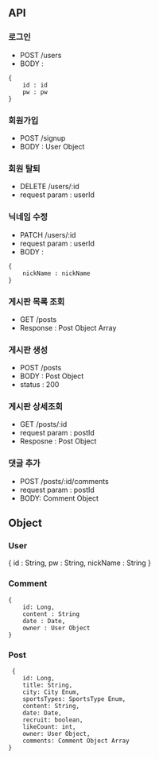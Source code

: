 ## API
### 로그인 
- POST /users
- BODY :
```
{
    id : id
    pw : pw
}
```


### 회원가입
- POST /signup
- BODY : User Object


### 회원 탈퇴
- DELETE /users/:id
- request param : userId


### 닉네임 수정
- PATCH /users/:id
- request param : userId
- BODY : 
```
{
    nickName : nickName
}
```

### 게시판 목록 조회
- GET /posts
- Response : Post Object Array


### 게시판 생성
- POST /posts
- BODY : Post Object
- status : 200

### 게시판 상세조회
- GET /posts/:id
- request param : postId
- Resposne : Post Object


### 댓글 추가
- POST /posts/:id/comments
- request param : postId 
- BODY: Comment Object


## Object
### User
{
    id : String,
    pw : String,
    nickName : String
}


### Comment
```
{
    id: Long,
    content : String
    date : Date,
    owner : User Object
}
```

### Post
```
 {
    id: Long,
    title: String,
    city: City Enum, 
    sportsTypes: SportsType Enum, 
    content: String,
    date: Date,
    recruit: boolean,
    likeCount: int,
    owner: User Object,
    comments: Comment Object Array
}
```

